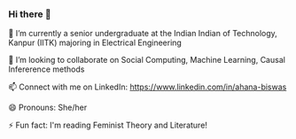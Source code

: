 ### Hi there 👋

<!--
**ahana17/ahana17** is a ✨ _special_ ✨ repository because its `README.md` (this file) appears on your GitHub profile.

Here are some ideas to get you started:

- 🔭 I’m currently working on ...
- 🌱 I’m currently learning ...
- 👯 I’m looking to collaborate on ...
- 🤔 I’m looking for help with ...
- 💬 Ask me about ...
- 📫 How to reach me: ...
- 😄 Pronouns: ...
- ⚡ Fun fact: ...
-->
🔭 I’m currently a senior undergraduate at the Indian Indian of Technology, Kanpur (IITK) majoring in Electrical Engineering

👯 I’m looking to collaborate on Social Computing, Machine Learning, Causal Infererence methods

📫 Connect with me on LinkedIn: https://www.linkedin.com/in/ahana-biswas  

😄 Pronouns: She/her

⚡ Fun fact: I'm reading Feminist Theory and Literature!
